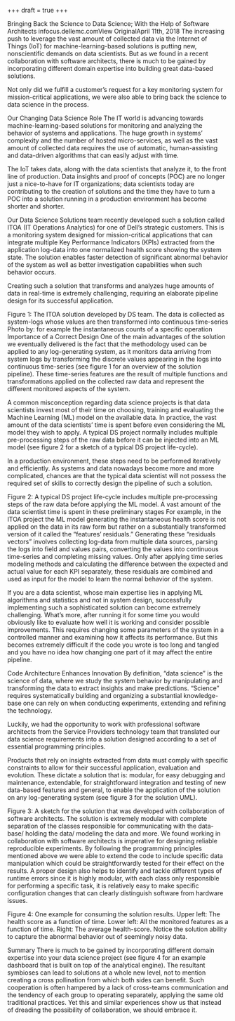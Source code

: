 +++
draft = true
+++

Bringing Back the Science to Data Science; With the Help of Software Architects
infocus.dellemc.comView OriginalApril 11th, 2018
The increasing push to leverage the vast amount of collected data via the Internet of Things (IoT) for machine-learning-based solutions is putting new, nonscientific demands on data scientists. But as we found in a recent collaboration with software architects, there is much to be gained by incorporating different domain expertise into building great data-based solutions.

Not only did we fulfill a customer’s request for a key monitoring system for mission-critical applications, we were also able to bring back the science to data science in the process.

Our Changing Data Science Role
The IT world is advancing towards machine-learning-based solutions for monitoring and analyzing the behavior of systems and applications. The huge growth in systems’ complexity and the number of hosted micro-services, as well as the vast amount of collected data requires the use of automatic, human-assisting and data-driven algorithms that can easily adjust with time.

The IoT takes data, along with the data scientists that analyze it, to the front line of production. Data insights and proof of concepts (POC) are no longer just a nice-to-have for IT organizations; data scientists today are contributing to the creation of solutions and the time they have to turn a POC into a solution running in a production environment has become shorter and shorter.

Our Data Science Solutions team recently developed such a solution called ITOA (IT Operations Analytics) for one of Dell’s strategic customers. This is a monitoring system designed for mission-critical applications that can integrate multiple Key Performance Indicators (KPIs) extracted from the application log-data into one normalized health score showing the system state. The solution enables faster detection of significant abnormal behavior of the system as well as better investigation capabilities when such behavior occurs.

Creating such a solution that transforms and analyzes huge amounts of data in real-time is extremely challenging, requiring an elaborate pipeline design for its successful application.


Figure 1: The ITOA solution developed by DS team. The data is collected as system-logs whose values are then transformed into continuous time-series
Photo by: for example the instantaneous counts of a specific operation
Importance of a Correct Design
One of the main advantages of the solution we eventually delivered is the fact that the methodology used can be applied to any log-generating system, as it monitors data arriving from system logs by transforming the discrete values appearing in the logs into continuous time-series (see figure 1 for an overview of the solution pipeline). These time-series features are the result of multiple functions and transformations applied on the collected raw data and represent the different monitored aspects of the system.

A common misconception regarding data science projects is that data scientists invest most of their time on choosing, training and evaluating the Machine Learning (ML) model on the available data. In practice, the vast amount of the data scientists’ time is spent before even considering the ML model they wish to apply. A typical DS project normally includes multiple pre-processing steps of the raw data before it can be injected into an ML model (see figure 2 for a sketch of a typical DS project life-cycle).

In a production environment, these steps need to be performed iteratively and efficiently.  As systems and data nowadays become more and more complicated, chances are that the typical data scientist will not possess the required set of skills to correctly design the pipeline of such a solution.


Figure 2: A typical DS project life-cycle includes multiple pre-processing steps of the raw data before applying the ML model. A vast amount of the data scientist time is spent in these preliminary stages
For example, in the ITOA project the ML model generating the instantaneous health score is not applied on the data in its raw form but rather on a substantially transformed version of it called the “features’ residuals.” Generating these “residuals vectors” involves collecting log-data from multiple data sources, parsing the logs into field and values pairs, converting the values into continuous time-series and completing missing values. Only after applying time series modeling methods and calculating the difference between the expected and actual value for each KPI separately, these residuals are combined and used as input for the model to learn the normal behavior of the system.

If you are a data scientist, whose main expertise lies in applying ML algorithms and statistics and not in system design, successfully implementing such a sophisticated solution can become extremely challenging. What’s more, after running it for some time you would obviously like to evaluate how well it is working and consider possible improvements. This requires changing some parameters of the system in a controlled manner and examining how it affects its performance. But this becomes extremely difficult if the code you wrote is too long and tangled and you have no idea how changing one part of it may affect the entire pipeline.

Code Architecture Enhances Innovation
By definition, “data science” is the science of data, where we study the system behavior by manipulating and transforming the data to extract insights and make predictions. “Science” requires systematically building and organizing a substantial knowledge-base one can rely on when conducting experiments, extending and refining the technology.

Luckily, we had the opportunity to work with professional software architects from the Service Providers technology team that translated our data science requirements into a solution designed according to a set of essential programming principles.

Products that rely on insights extracted from data must comply with specific constraints to allow for their successful application, evaluation and evolution. These dictate a solution that is: modular, for easy debugging and maintenance, extendable, for straightforward integration and testing of new data-based features and general, to enable the application of the solution on any log-generating system (see figure 3 for the solution UML).


Figure 3: A sketch for the solution that was developed with collaboration of software architects. The solution is extremely modular with complete separation of the classes responsible for communicating with the data-base/ holding the data/ modeling the data and more.
We found working in collaboration with software architects is imperative for designing reliable reproducible experiments. By following the programming principles mentioned above we were able to extend the code to include specific data manipulation which could be straightforwardly tested for their effect on the results. A proper design also helps to identify and tackle different types of runtime errors since it is highly modular, with each class only responsible for performing a specific task, it is relatively easy to make specific configuration changes that can clearly distinguish software from hardware issues.

Figure 4: One example for consuming the solution results. Upper left: The health score as a function of time. Lower left: All the monitored features as a function of time. Right: The average health-score. Notice the solution ability to capture the abnormal behavior out of seemingly noisy data.

Summary
There is much to be gained by incorporating different domain expertise into your data science project (see figure 4 for an example dashboard that is built on top of the analytical engine). The resultant symbioses can lead to solutions at a whole new level, not to mention creating a cross pollination from which both sides can benefit. Such cooperation is often hampered by a lack of cross-teams communication and the tendency of each group to operating separately, applying the same old traditional practices. Yet this and similar experiences show us that instead of dreading the possibility of collaboration, we should embrace it.
